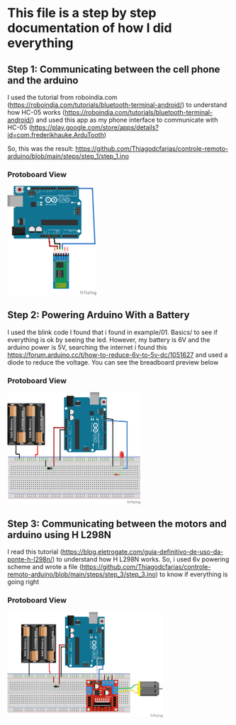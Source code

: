 # This file is a step by step documentation of how I did everything

## Step 1: Communicating between the cell phone and the arduino

I used the tutorial from roboindia.com (https://roboindia.com/tutorials/bluetooth-terminal-android/)
to understand how HC-05 works (https://roboindia.com/tutorials/bluetooth-terminal-android/) and used this app as my phone interface to communicate with HC-05 (https://play.google.com/store/apps/details?id=com.frederikhauke.ArduTooth)

So, this was the result: https://github.com/Thiagodcfarias/controle-remoto-arduino/blob/main/steps/step_1/step_1.ino

### Protoboard View
<img src="https://github.com/Thiagodcfarias/controle-remoto-arduino/blob/main/steps/step_1/step_1.png" width="200">

## Step 2: Powering Arduino With a Battery

I used the blink code I found that i found in example/01. Basics/ to see if everything is ok by seeing the led. However, my battery is 6V and the arduino power is 5V, searching the internet i found this https://forum.arduino.cc/t/how-to-reduce-6v-to-5v-dc/1051627 and used a diode to reduce the voltage. You can see the breadboard preview below

### Protoboard View
<img src="https://github.com/Thiagodcfarias/controle-remoto-arduino/blob/main/steps/step_2/step_2.png" width="300">

## Step 3: Communicating between the motors and arduino using H L298N

I read this tutorial (https://blog.eletrogate.com/guia-definitivo-de-uso-da-ponte-h-l298n/) to understand how H L298N works. So, i used 6v powering scheme and wrote a file (https://github.com/Thiagodcfarias/controle-remoto-arduino/blob/main/steps/step_3/step_3.ino) to know if everything is going right 

### Protoboard View
<img src="https://github.com/Thiagodcfarias/controle-remoto-arduino/blob/main/steps/step_3/step_3.png" width="350">
